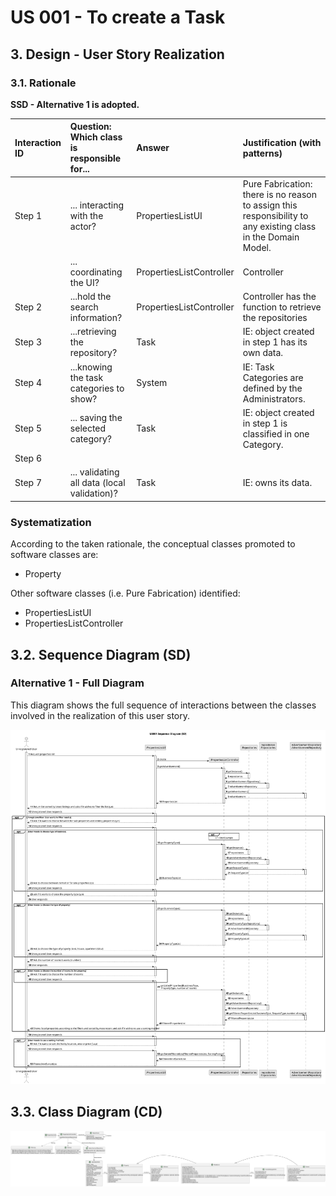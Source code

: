 # US 001 - To create a Task

## 3. Design - User Story Realization

### 3.1. Rationale

**SSD - Alternative 1 is adopted.**

| Interaction ID | Question: Which class is responsible for...  | Answer                   | Justification (with patterns)                                                                                 |
|:---------------|:---------------------------------------------|:-------------------------|:--------------------------------------------------------------------------------------------------------------|
| Step 1  		     | 	... interacting with the actor?             | PropertiesListUI         | Pure Fabrication: there is no reason to assign this responsibility to any existing class in the Domain Model. |
| 			  		        | 	... coordinating the UI?                    | PropertiesListController | Controller                                                                                                    |
| Step 2  		     | 	...hold the search information?						       | PropertiesListController | Controller has the function to retrieve the repositories                                                      |
| Step 3  		     | 	...retrieving the repository?               | Task                     | IE: object created in step 1 has its own data.                                                                |
| Step 4  		     | 	...knowing the task categories to show?     | System                   | IE: Task Categories are defined by the Administrators.                                                        |
| Step 5  		     | 	... saving the selected category?           | Task                     | IE: object created in step 1 is classified in one Category.                                                   |
| Step 6  		     | 							                                      |                          |                                                                                                               |              
| Step 7  		     | 	... validating all data (local validation)? | Task                     | IE: owns its data.                                                                                            | 
### Systematization ##

According to the taken rationale, the conceptual classes promoted to software classes are:

* Property

Other software classes (i.e. Pure Fabrication) identified:

* PropertiesListUI
* PropertiesListController




## 3.2. Sequence Diagram (SD)

### Alternative 1 - Full Diagram

This diagram shows the full sequence of interactions between the classes involved in the realization of this user story.

![Sequence Diagram - Full](svg/us001-sequence-diagram-full.svg)


## 3.3. Class Diagram (CD)

![Class Diagram](svg/us001-class-diagram.svg)
